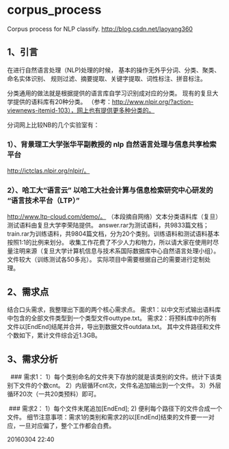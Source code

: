 # corpus_process
Corpus process for NLP classify.
http://blog.csdn.net/laoyang360

## 1、引言

   在进行自然语言处理（NLP)处理的时候，
   基本的操作无外乎分词、分类、聚类、命名实体识别、
   规则过滤、摘要提取、关键字提取、词性标注、拼音标注。
   
   分类通用的做法就是根据提供的语言库自学习识别成对应的分类。
   现有的复旦大学提供的语料库有20种分类。
   （参考：http://www.nlpir.org/?action-viewnews-itemid-103），网上也有提供更多种分类的。

分词网上比较NB的几个实验室有：

  ### 1）、背景理工大学张华平副教授的 nlp 自然语言处理与信息共享检索平台
  http://ictclas.nlpir.org/nlpir/。 

  ### 2）、哈工大“语言云” 以哈工大社会计算与信息检索研究中心研发的 “语言技术平台（LTP）” 
   http://www.ltp-cloud.com/demo/。
  （本段摘自网络）文本分类语料库（复旦）测试语料由复旦大学李荣陆提供。
  answer.rar为测试语料，共9833篇文档；
  train.rar为训练语料，共9804篇文档，分为20个类别。训练语料和测试语料基本按照1:1的比例来划分。
  收集工作花费了不少人力和物力，所以请大家在使用时尽量注明来源（复旦大学计算机信息与技术系国际数据库中心自然语言处理小组）。
  文件较大（训练测试各50多兆）。
  实际项目中需要根据自己的需要进行定制处理。
           
## 2、需求点

   结合口头需求，我整理出下面的两个核心需求点。
   需求1：以中文形式输出语料库中包含的全部文件类型到一个类型文件outtype.txt。
   需求2：将预料库中的所有文件以[EndEnd]结尾并合并，导出到数据文件outdata.txt。
   其中文件路径和文件个数如下，累计文件综合近1.3GB。

## 3、需求分析

   ### 需求1：
   1）每个类别命名的文件夹下存放的就是该类别的文件。统计下该类别下文件的个数cnt。
   2）内层循环cnt次，文件名追加输出到一个文件。
   3）外层循环20次（一共20类预料）即可。
   
  ### 需求2：
   1）每个文件末尾追加[EndEnd];
   2) 便利每个路径下的文件合成一个文件。
   细节注意事项：需求1的类别和需求2的以[EndEnd]结束的文件要一一对应，一旦对应偏了，整个工作都会白费。

20160304 22:40

